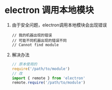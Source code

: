 # electron 调用本地模块

1. 由于安全问题，electron调用本地模块会出现错误

    ```
    // 我的机器出现的错误
    // 可能不同机器出现的错误不同
    // Cannot find module
    ```

2. 解决办法

    ```js
    // 原本使用的
    require('/path/to/module')
    // 改
    import { remote } from 'electron'
    remote.require('/path/to/module')
    ```
